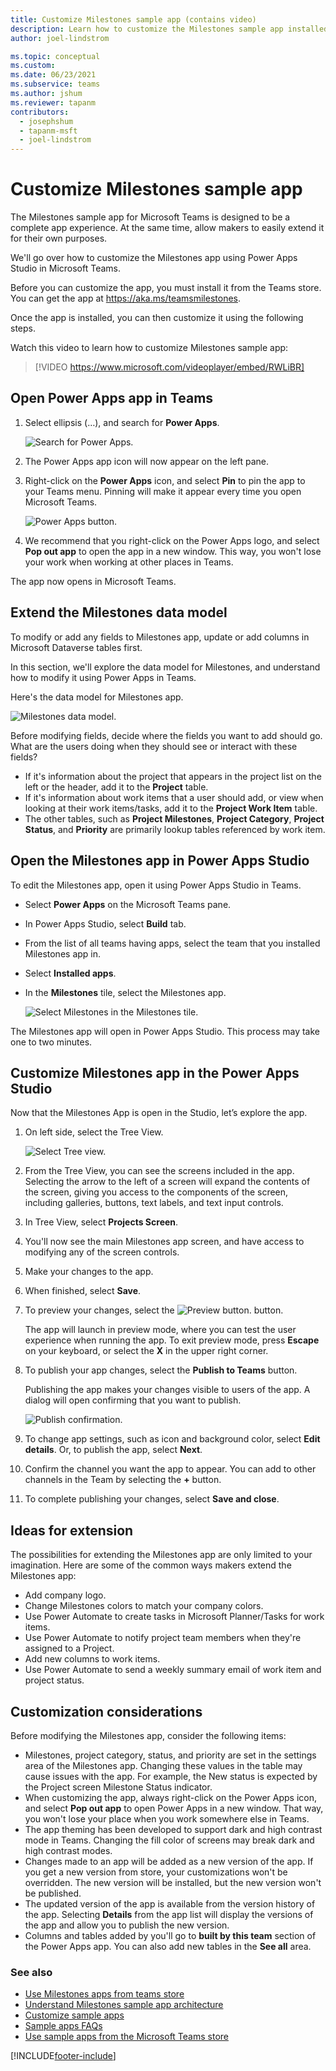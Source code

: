 ```yaml
---
title: Customize Milestones sample app (contains video)
description: Learn how to customize the Milestones sample app installed from the Microsoft Teams store.
author: joel-lindstrom

ms.topic: conceptual
ms.custom: 
ms.date: 06/23/2021
ms.subservice: teams
ms.author: jshum
ms.reviewer: tapanm
contributors:
  - josephshum
  - tapanm-msft
  - joel-lindstrom
---
```

# Customize Milestones sample app

The Milestones sample app for Microsoft Teams is designed to be a complete app experience. At the same time, allow makers to easily extend it for their own purposes.

We'll go over how to customize the Milestones app using Power Apps Studio in Microsoft Teams.

Before you can customize the app, you must install it from the Teams store. You can get the app at <https://aka.ms/teamsmilestones>.

Once the app is installed, you can then customize it using the following steps.

Watch this video to learn how to customize Milestones sample app:
> [!VIDEO https://www.microsoft.com/videoplayer/embed/RWLiBR]

## Open Power Apps app in Teams

1. Select ellipsis (…), and search for **Power Apps**.

   ![Search for Power Apps.](media/customize-milestones/search-app.png "Search for Power Apps")

2. The Power Apps app icon will now appear on the left pane.

3. Right-click on the **Power Apps** icon, and select **Pin** to pin the app to your Teams menu. Pinning will make it appear every time you open Microsoft Teams.

   ![Power Apps button.](media/customize-milestones/power-apps-icon.png "Power Apps button")

4. We recommend that you right-click on the Power Apps logo, and select **Pop out app** to open the app in a new window. This way, you won't lose your work when working at other places in Teams.

The app now opens in Microsoft Teams.

## Extend the Milestones data model

To modify or add any fields to Milestones app, update or add columns in Microsoft Dataverse tables first.

In this section, we'll explore the data model for Milestones, and understand how to modify it using Power Apps in Teams. 

Here's the data model for Milestones app.

![Milestones data model.](media/milestones-architecture/data-model.png "Milestones data model")

Before modifying fields, decide where the fields you want to add should go. What are the users doing when they should see or interact with these fields?

- If it's information about the project that appears in the project list on the left or the header, add it to the **Project** table.
- If it's information about work items that a user should add, or view when looking at their work items/tasks, add it to the **Project Work Item** table.
- The other tables, such as **Project Milestones**, **Project Category**, **Project Status**, and **Priority** are primarily lookup tables referenced by work item.

## Open the Milestones app in Power Apps Studio

To edit the Milestones app, open it using Power Apps Studio in Teams.

- Select **Power Apps** on the Microsoft Teams pane.
- In Power Apps Studio, select **Build** tab.
- From the list of all teams having apps, select the team that you installed Milestones app in.
- Select **Installed apps**.
- In the **Milestones** tile, select the Milestones app.

    ![Select Milestones in the Milestones tile.](media/customize-milestones/milestones-tile.png "Select Milestones in the Milestones tile")

The Milestones app will open in Power Apps Studio. This process may take one to two minutes.

## Customize Milestones app in the Power Apps Studio

Now that the Milestones App is open in the Studio, let’s explore the app.

1. On left side, select the Tree View.

    ![Select Tree view.](media/customize-milestones/tree-view.png "Select Tree view")

1. From the Tree View, you can see the screens included in the app. Selecting the arrow to the left of a screen will expand the contents of the screen, giving you access to the components of the screen, including galleries, buttons, text labels, and text input controls.

1. In Tree View, select **Projects Screen**.

1. You'll now see the main Milestones app screen, and have access to modifying any of the screen controls.

1. Make your changes to the app.

1. When finished, select **Save**.

1. To preview your changes, select the ![Preview button.](media/customize-milestones/preview.png "Preview button") button. 

    The app will launch in preview mode, where you can test the user experience when running the app. To exit preview mode, press **Escape** on your keyboard, or select the **X** in the upper right corner.

1. To publish your app changes, select the **Publish to Teams** button.

    Publishing the app makes your changes visible to users of the app. A dialog will open confirming that you want to publish.

    ![Publish confirmation.](media/customize-milestones/publish-confirm.png "Publish confirmation")

1. To change app settings, such as icon and background color, select **Edit details**. Or, to publish the app, select **Next**.

1. Confirm the channel you want the app to appear. You can add to other channels in the Team by selecting the **+** button.
    
1. To complete publishing your changes, select **Save and close**.

## Ideas for extension

The possibilities for extending the Milestones app are only limited to your imagination. Here are some of the common ways makers extend the Milestones app:

- Add company logo.
- Change Milestones colors to match your company colors.
- Use Power Automate to create tasks in Microsoft Planner/Tasks for work items.
- Use Power Automate to notify project team members when they're assigned to a Project.
- Add new columns to work items.
- Use Power Automate to send a weekly summary email of work item and project status.

## Customization considerations

Before modifying the Milestones app, consider the following items:

- Milestones, project category, status, and priority are set in the settings area of the Milestones app. Changing these values in the table may cause issues with the app. For example, the New status is expected by the Project screen Milestone Status indicator.
- When customizing the app, always right-click on the Power Apps icon, and select **Pop out app** to open Power Apps in a new window. That way, you won't lose your place when you work somewhere else in Teams.
- The app theming has been developed to support dark and high contrast mode in Teams. Changing the fill color of screens may break dark and high contrast modes.
- Changes made to an app will be added as a new version of the app. If you get a new version from store, your customizations won't be overridden. The new version will be installed, but the new version won't be published.
- The updated version of the app is available from the version history of the app. Selecting **Details** from the app list will display the versions of the app and allow you to publish the new version.
- Columns and tables added by you'll go to **built by this team** section of the Power Apps app. You can also add new tables in the **See all** area.

### See also

- [Use Milestones apps from teams store](milestones.md)
- [Understand Milestones sample app architecture](milestones-architecture.md)
- [Customize sample apps](customize-sample-apps.md)
- [Sample apps FAQs](sample-apps-faqs.md)
- [Use sample apps from the Microsoft Teams store](use-sample-apps-from-teams-store.md)

[!INCLUDE[footer-include](../includes/footer-banner.md)]